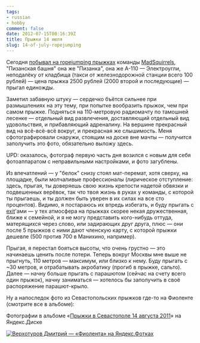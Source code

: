 ```yaml
---
tags:
- russian
- hobby
comment: false
date: 2012-07-15T00:16:39Z
title: Прыжки 14 июля
slug: 14-of-july-ropejumping
---
```


Сегодня [побывал на ropejumping прыжках](https://vk.com/event40769375) команды [MadSquirrels](http://mad-squirrels.com/), "Пизанская башня" она же "Пизанка", она же А-110 — Электроугли, неподалёку от кладбища (такси от железнодорожной станции всего 100 рублей) — цена прыжка 2500 рублей (2000 второй и последующие) — прыгал единожды.

<!--more-->

Заметил забавную штуку — сердечко бъётся сильнее при размышлениях на эту тему, при попытке вообразить прыжок, чем при самом прыжке. Подняться на 110-метровую радиомачту по тамошней лесенке — отдельный вид развлечения, доставляющий отдельный вид удовольствия, и прибавляющий адреналину. На вершине прекрасный вид на всё-всё-всё вокруг, и прекрасная же слышимость.
Меня сфотографировали снаружи, стоящим на доске вне мачты — получится заполучить это фото, обязательно выложу здесь.

UPD: оказалось, фотограф первую часть дня возился с новым для себя фотоаппаратом с неправильными настройками, и фото загублены.

Из впечатлений — у "белок" снизу стоял мат-перемат, хотя сверху, на площадке, были молчаливые профессионалы (лирическое отступление: здесь, прыгая, ты доверяешь свою жизнь крепости надетой обвязки и подвешенных верёвок, так что твоя жизнь в руках у команды, с которой ты прыгаешь, и ты должен быть уверен в их силах на все сто процентов). Видимо, я постараюсь их впредь избегать, и буду прыгать с [exit](https://vk.com/club451415)'ами — у тех атмосфера на прыжках скорее некая дружественная, ближе к семейной, и я не могу представить кого-нибудь оттуда, матерящихся через слово, или задирающих друг друга, плюс — они после 5 прыжков с ними дают членскую карту, с которой прыжки дешевле (500 против 700 в Манихино, например).

Прыгая, я перестал бояться высоты, что очень грустно — это начинаешь ценить после потери. Теперь вокруг Москвы мне выше не прыгнуть, 110 метров — максимум, или близко к нему. Буду прыгать с ~30 метров, и отрабатывать акробатику (прогиб в прыжке, сальто). Далее — начну больше прыгать с парашютом (сейчас на счету всего один прыжок), начну заниматься — хотелось бы заполучить в своё распоряжение парашют-крыло.

Ну а напоследок фото из Севастопольских прыжков где-то на Фиоленте (смотрите все в альбоме):

Фотографии в альбоме «[Прыжки в Севастополе 14 августа 2011](https://yadi.sk/a/NR85iqmf3UGb3j)» на Яндекс.Диске

[![Верхотуров Дмитрий  — «Фиолента» на Яндекс.Фотках](/images/posts/fiolenta.jpg#center)](https://yadi.sk/a/NR85iqmf3UGb3j/5acc636921dc5f37feb9d295)
